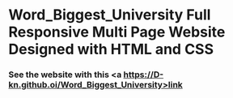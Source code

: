 # Word_Biggest_University Full Responsive Multi Page Website Designed with HTML and CSS

### See the website with this <a https://D-kn.github.oi/Word_Biggest_University>link</a> 
